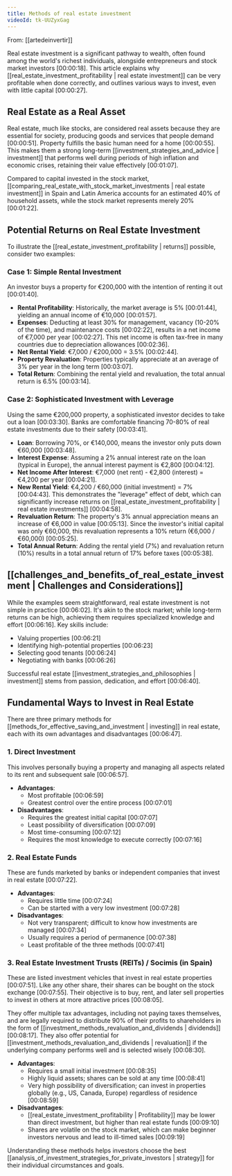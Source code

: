 ```yaml
---
title: Methods of real estate investment
videoId: tk-UUZyxGag
---
```


From: [[artedeinvertir]] <br/> 

Real estate investment is a significant pathway to wealth, often found among the world's richest individuals, alongside entrepreneurs and stock market investors <a class="yt-timestamp" data-t="00:00:18">[00:00:18]</a>. This article explains why [[real_estate_investment_profitability | real estate investment]] can be very profitable when done correctly, and outlines various ways to invest, even with little capital <a class="yt-timestamp" data-t="00:00:27">[00:00:27]</a>.

## Real Estate as a Real Asset

Real estate, much like stocks, are considered real assets because they are essential for society, producing goods and services that people demand <a class="yt-timestamp" data-t="00:00:51">[00:00:51]</a>. Property fulfills the basic human need for a home <a class="yt-timestamp" data-t="00:00:55">[00:00:55]</a>. This makes them a strong long-term [[investment_strategies_and_advice | investment]] that performs well during periods of high inflation and economic crises, retaining their value effectively <a class="yt-timestamp" data-t="00:01:07">[00:01:07]</a>.

Compared to capital invested in the stock market, [[comparing_real_estate_with_stock_market_investments | real estate investment]] in Spain and Latin America accounts for an estimated 40% of household assets, while the stock market represents merely 20% <a class="yt-timestamp" data-t="00:01:22">[00:01:22]</a>.

## Potential Returns on Real Estate Investment

To illustrate the [[real_estate_investment_profitability | returns]] possible, consider two examples:

### Case 1: Simple Rental Investment
An investor buys a property for €200,000 with the intention of renting it out <a class="yt-timestamp" data-t="00:01:40">[00:01:40]</a>.
*   **Rental Profitability**: Historically, the market average is 5% <a class="yt-timestamp" data-t="00:01:44">[00:01:44]</a>, yielding an annual income of €10,000 <a class="yt-timestamp" data-t="00:01:57">[00:01:57]</a>.
*   **Expenses**: Deducting at least 30% for management, vacancy (10-20% of the time), and maintenance costs <a class="yt-timestamp" data-t="00:02:22">[00:02:22]</a>, results in a net income of €7,000 per year <a class="yt-timestamp" data-t="00:02:27">[00:02:27]</a>. This net income is often tax-free in many countries due to depreciation allowances <a class="yt-timestamp" data-t="00:02:36">[00:02:36]</a>.
*   **Net Rental Yield**: €7,000 / €200,000 = 3.5% <a class="yt-timestamp" data-t="00:02:44">[00:02:44]</a>.
*   **Property Revaluation**: Properties typically appreciate at an average of 3% per year in the long term <a class="yt-timestamp" data-t="00:03:07">[00:03:07]</a>.
*   **Total Return**: Combining the rental yield and revaluation, the total annual return is 6.5% <a class="yt-timestamp" data-t="00:03:14">[00:03:14]</a>.

### Case 2: Sophisticated Investment with Leverage
Using the same €200,000 property, a sophisticated investor decides to take out a loan <a class="yt-timestamp" data-t="00:03:30">[00:03:30]</a>. Banks are comfortable financing 70-80% of real estate investments due to their safety <a class="yt-timestamp" data-t="00:03:41">[00:03:41]</a>.
*   **Loan**: Borrowing 70%, or €140,000, means the investor only puts down €60,000 <a class="yt-timestamp" data-t="00:03:48">[00:03:48]</a>.
*   **Interest Expense**: Assuming a 2% annual interest rate on the loan (typical in Europe), the annual interest payment is €2,800 <a class="yt-timestamp" data-t="00:04:12">[00:04:12]</a>.
*   **Net Income After Interest**: €7,000 (net rent) - €2,800 (interest) = €4,200 per year <a class="yt-timestamp" data-t="00:04:21">[00:04:21]</a>.
*   **New Rental Yield**: €4,200 / €60,000 (initial investment) = 7% <a class="yt-timestamp" data-t="00:04:43">[00:04:43]</a>. This demonstrates the "leverage" effect of debt, which can significantly increase returns on [[real_estate_investment_profitability | real estate investments]] <a class="yt-timestamp" data-t="00:04:58">[00:04:58]</a>.
*   **Revaluation Return**: The property's 3% annual appreciation means an increase of €6,000 in value <a class="yt-timestamp" data-t="00:05:13">[00:05:13]</a>. Since the investor's initial capital was only €60,000, this revaluation represents a 10% return (€6,000 / €60,000) <a class="yt-timestamp" data-t="00:05:25">[00:05:25]</a>.
*   **Total Annual Return**: Adding the rental yield (7%) and revaluation return (10%) results in a total annual return of 17% before taxes <a class="yt-timestamp" data-t="00:05:38">[00:05:38]</a>.

## [[challenges_and_benefits_of_real_estate_investment | Challenges and Considerations]]

While the examples seem straightforward, real estate investment is not simple in practice <a class="yt-timestamp" data-t="00:06:02">[00:06:02]</a>. It's akin to the stock market; while long-term returns can be high, achieving them requires specialized knowledge and effort <a class="yt-timestamp" data-t="00:06:16">[00:06:16]</a>. Key skills include:
*   Valuing properties <a class="yt-timestamp" data-t="00:06:21">[00:06:21]</a>
*   Identifying high-potential properties <a class="yt-timestamp" data-t="00:06:23">[00:06:23]</a>
*   Selecting good tenants <a class="yt-timestamp" data-t="00:06:24">[00:06:24]</a>
*   Negotiating with banks <a class="yt-timestamp" data-t="00:06:26">[00:06:26]</a>

Successful real estate [[investment_strategies_and_philosophies | investment]] stems from passion, dedication, and effort <a class="yt-timestamp" data-t="00:06:40">[00:06:40]</a>.

## Fundamental Ways to Invest in Real Estate

There are three primary methods for [[methods_for_effective_saving_and_investment | investing]] in real estate, each with its own advantages and disadvantages <a class="yt-timestamp" data-t="00:06:47">[00:06:47]</a>.

### 1. Direct Investment
This involves personally buying a property and managing all aspects related to its rent and subsequent sale <a class="yt-timestamp" data-t="00:06:57">[00:06:57]</a>.
*   **Advantages**:
    *   Most profitable <a class="yt-timestamp" data-t="00:06:59">[00:06:59]</a>
    *   Greatest control over the entire process <a class="yt-timestamp" data-t="00:07:01">[00:07:01]</a>
*   **Disadvantages**:
    *   Requires the greatest initial capital <a class="yt-timestamp" data-t="00:07:07">[00:07:07]</a>
    *   Least possibility of diversification <a class="yt-timestamp" data-t="00:07:09">[00:07:09]</a>
    *   Most time-consuming <a class="yt-timestamp" data-t="00:07:12">[00:07:12]</a>
    *   Requires the most knowledge to execute correctly <a class="yt-timestamp" data-t="00:07:16">[00:07:16]</a>

### 2. Real Estate Funds
These are funds marketed by banks or independent companies that invest in real estate <a class="yt-timestamp" data-t="00:07:22">[00:07:22]</a>.
*   **Advantages**:
    *   Requires little time <a class="yt-timestamp" data-t="00:07:24">[00:07:24]</a>
    *   Can be started with a very low investment <a class="yt-timestamp" data-t="00:07:28">[00:07:28]</a>
*   **Disadvantages**:
    *   Not very transparent; difficult to know how investments are managed <a class="yt-timestamp" data-t="00:07:34">[00:07:34]</a>
    *   Usually requires a period of permanence <a class="yt-timestamp" data-t="00:07:38">[00:07:38]</a>
    *   Least profitable of the three methods <a class="yt-timestamp" data-t="00:07:41">[00:07:41]</a>

### 3. Real Estate Investment Trusts (REITs) / Socimis (in Spain)
These are listed investment vehicles that invest in real estate properties <a class="yt-timestamp" data-t="00:07:51">[00:07:51]</a>. Like any other share, their shares can be bought on the stock exchange <a class="yt-timestamp" data-t="00:07:55">[00:07:55]</a>. Their objective is to buy, rent, and later sell properties to invest in others at more attractive prices <a class="yt-timestamp" data-t="00:08:05">[00:08:05]</a>.

They offer multiple tax advantages, including not paying taxes themselves, and are legally required to distribute 90% of their profits to shareholders in the form of [[investment_methods_revaluation_and_dividends | dividends]] <a class="yt-timestamp" data-t="00:08:17">[00:08:17]</a>. They also offer potential for [[investment_methods_revaluation_and_dividends | revaluation]] if the underlying company performs well and is selected wisely <a class="yt-timestamp" data-t="00:08:30">[00:08:30]</a>.

*   **Advantages**:
    *   Requires a small initial investment <a class="yt-timestamp" data-t="00:08:35">[00:08:35]</a>
    *   Highly liquid assets; shares can be sold at any time <a class="yt-timestamp" data-t="00:08:41">[00:08:41]</a>
    *   Very high possibility of diversification; can invest in properties globally (e.g., US, Canada, Europe) regardless of residence <a class="yt-timestamp" data-t="00:08:59">[00:08:59]</a>
*   **Disadvantages**:
    *   [[real_estate_investment_profitability | Profitability]] may be lower than direct investment, but higher than real estate funds <a class="yt-timestamp" data-t="00:09:10">[00:09:10]</a>
    *   Shares are volatile on the stock market, which can make beginner investors nervous and lead to ill-timed sales <a class="yt-timestamp" data-t="00:09:19">[00:09:19]</a>

Understanding these methods helps investors choose the best [[analysis_of_investment_strategies_for_private_investors | strategy]] for their individual circumstances and goals.